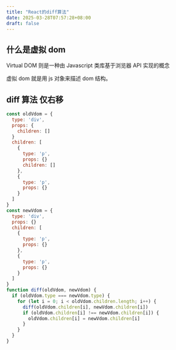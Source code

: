 ```yaml
---
title: "React的diff算法"
date: 2025-03-28T07:57:28+08:00
draft: false
---
```


## 什么是虚拟 dom

Virtual DOM 则是一种由 Javascript 类库基于浏览器 API 实现的概念

虚拟 dom 就是用 js 对象来描述 dom 结构。

## diff 算法 仅右移

```js
const oldVdom = {
  type: 'div',
  props: {
    children: []
  }
  children: [
    {
      type: 'p',
      props: {}
      children: []
    },
    {
      type: 'p',
      props: {}
    }
  ]
}
const newVdom = {
  type: 'div',
  props: {}
  children: [
    {
      type: 'p',
      props: {}
    },
    {
      type: 'p',
      props: {}
    }
  ]
}
function diff(oldVdom, newVdom) {
  if (oldVdom.type === newVdom.type) {
    for (let i = 0; i < oldVdom.children.length; i++) {
      diff(oldVdom.children[i], newVdom.children[i])
      if (oldVdom.children[i] !== newVdom.children[i]) {
        oldVdom.children[i] = newVdom.children[i]
      }
    }
  }
}
```
